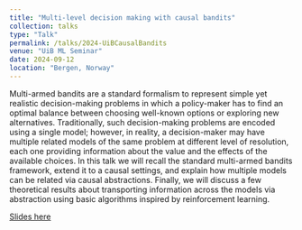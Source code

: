 ```yaml
---
title: "Multi-level decision making with causal bandits"
collection: talks
type: "Talk"
permalink: /talks/2024-UiBCausalBandits
venue: "UiB ML Seminar"
date: 2024-09-12
location: "Bergen, Norway"
---
```


Multi-armed bandits are a standard formalism to represent simple yet realistic decision-making problems in which a policy-maker has to find an optimal balance between choosing well-known options or exploring new alternatives. Traditionally, such decision-making problems are encoded using a single model; however, in reality, a decision-maker may have multiple related models of the same problem at different level of resolution, each one providing information about the value and the effects of the available choices. In this talk we will recall the standard multi-armed bandits framework, extend it to a causal settings, and explain how multiple models can be related via causal abstractions. Finally, we will discuss a few theoretical results about transporting information across the models via abstraction using basic algorithms inspired by reinforcement learning.

[Slides here](UiBCausalBandits.pdf)
